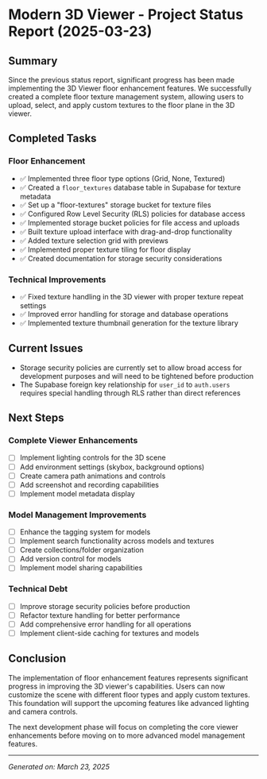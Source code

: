 # Modern 3D Viewer - Project Status Report (2025-03-23)

## Summary
Since the previous status report, significant progress has been made implementing the 3D Viewer floor enhancement features. We successfully created a complete floor texture management system, allowing users to upload, select, and apply custom textures to the floor plane in the 3D viewer.

## Completed Tasks

### Floor Enhancement
- ✅ Implemented three floor type options (Grid, None, Textured)
- ✅ Created a `floor_textures` database table in Supabase for texture metadata
- ✅ Set up a "floor-textures" storage bucket for texture files
- ✅ Configured Row Level Security (RLS) policies for database access
- ✅ Implemented storage bucket policies for file access and uploads
- ✅ Built texture upload interface with drag-and-drop functionality
- ✅ Added texture selection grid with previews
- ✅ Implemented proper texture tiling for floor display
- ✅ Created documentation for storage security considerations

### Technical Improvements
- ✅ Fixed texture handling in the 3D viewer with proper texture repeat settings
- ✅ Improved error handling for storage and database operations
- ✅ Implemented texture thumbnail generation for the texture library

## Current Issues
- Storage security policies are currently set to allow broad access for development purposes and will need to be tightened before production
- The Supabase foreign key relationship for `user_id` to `auth.users` requires special handling through RLS rather than direct references

## Next Steps

### Complete Viewer Enhancements
- [ ] Implement lighting controls for the 3D scene
- [ ] Add environment settings (skybox, background options)
- [ ] Create camera path animations and controls
- [ ] Add screenshot and recording capabilities
- [ ] Implement model metadata display

### Model Management Improvements
- [ ] Enhance the tagging system for models
- [ ] Implement search functionality across models and textures
- [ ] Create collections/folder organization
- [ ] Add version control for models
- [ ] Implement model sharing capabilities

### Technical Debt
- [ ] Improve storage security policies before production
- [ ] Refactor texture handling for better performance
- [ ] Add comprehensive error handling for all operations
- [ ] Implement client-side caching for textures and models

## Conclusion
The implementation of floor enhancement features represents significant progress in improving the 3D viewer's capabilities. Users can now customize the scene with different floor types and apply custom textures. This foundation will support the upcoming features like advanced lighting and camera controls.

The next development phase will focus on completing the core viewer enhancements before moving on to more advanced model management features.

---
*Generated on: March 23, 2025* 
